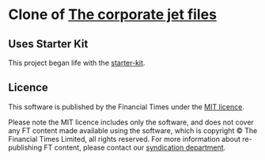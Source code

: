 # Clone of [The corporate jet files](https://ig.ft.com/sites/business-jets/)

## Uses Starter Kit

This project began life with the [starter-kit](https://github.com/ft-interactive/starter-kit).

## Licence
This software is published by the Financial Times under the [MIT licence](http://opensource.org/licenses/MIT). 

Please note the MIT licence includes only the software, and does not cover any FT content made available using the software, which is copyright &copy; The Financial Times Limited, all rights reserved. For more information about re-publishing FT content, please contact our [syndication department](http://syndication.ft.com/).
